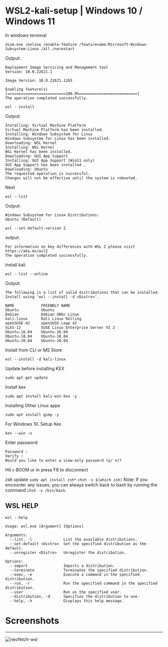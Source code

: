 # WSL2-kali-setup | Windows 10 / Windows 11

In windows terminal
```
dism.exe /online /enable-feature /featurename:Microsoft-Windows-Subsystem-Linux /all /norestart
```
Output:
```
Deployment Image Servicing and Management tool
Version: 10.0.22621.1

Image Version: 10.0.22621.1265

Enabling feature(s)
[==========================100.0%==========================]
The operation completed successfully.

```
```
wsl --install
```
Output:
```
Installing: Virtual Machine Platform
Virtual Machine Platform has been installed.
Installing: Windows Subsystem for Linux
Windows Subsystem for Linux has been installed.
Downloading: WSL Kernel
Installing: WSL Kernel
WSL Kernel has been installed.
Downloading: GUI App Support
Installing: GUI App Support (Win11 only)
GUI App Support has been installed .
Downloading: Ubuntu
The requested operation is successful.
Changes will not be effective until the system is rebooted.
```
Next
```
wsl --list
```
Output:
```
Windows Subsystem for Linux Distributions:
Ubuntu (Default)
```
```
wsl --set-default-version 2
```
output:
```
For information on key differences with WSL 2 please visit https://aka.ms/wsl2
The operation completed successfully.
```
install kali
```
wsl --list --online
```
Output:
```
The following is a list of valid distributions that can be installed.
Install using 'wsl --install -d <Distro>'.

NAME            FRIENDLY NAME
Ubuntu          Ubuntu
Debian          Debian GNU/ Linux
kali-linux      Kali Linux Rolling
openSUSE-42     openSUSE Leap 42
SLES-12         SUSE Linux Enterprise Server VI 2
Ubuntu-16.04    Ubuntu-16.04   
Ubuntu-18.04    Ubuntu-18.04
Ubuntu-20.04    Ubuntu-20.04
```

Install from CLI or MS Store
```
wsl --install -d kali-linux
```

Update before installing KEX
```
sudo apt-get update
```

Install kex
```
sudo apt install kali-win-kex -y
```
Installing Other Linux apps
```
sudo apt install gimp -y
```


For Windows 10. Setup Kex
```
kex --win -s
```
Enter password
```
Password :
Verify :
Would you like to enter a view-only password (y/ n)?
```
Hit `n`
BOOM ur in
press F8 to disconnect

zsh update
```sudo apt install zsh*```
```chsh -s $(which zsh)```
Note: If you encounter any issues, you can always switch back to bash by running the command `chsh -s /bin/bash`.


## WSL HELP
```
wsl --help

Usage: wsl.exe [Argument] [Options]

Arguments:
  --list, -l              List the available distributions.
  --set-default <Distro>  Set the specified distribution as the default.
  --unregister <Distro>   Unregister the distribution.

Options:
  --import                Imports a distribution.
  --terminate             Terminates the specified distribution.
  --exec, -e              Execute a command in the specified distribution.
  --run, -r               Run the specified command in the specified distribution.
  --user                  Run as the specified user.
  --distribution, -d      Specifies the distribution to use.
  --help, -h              Displays this help message.
```

# Screenshots
--------------
![neofetch-wsl](https://user-images.githubusercontent.com/55411358/222261692-573bbe80-8ff3-4432-88f4-00abca11c8e9.png)
